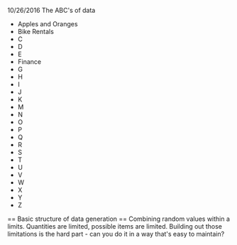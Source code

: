 10/26/2016  The ABC's of data

* Apples and Oranges
* Bike Rentals
* C
* D
* E
* Finance
* G
* H
* I
* J
* K
* M
* N
* O
* P
* Q
* R
* S
* T
* U
* V
* W
* X
* Y
* Z

== Basic structure of data generation ==
Combining random values within a limits.  Quantities are limited, possible items are limited.  Building out those limitations is the hard part - can you do it in a way that's easy to maintain?
